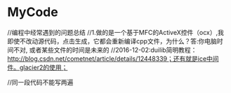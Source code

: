 # MyCode

//编程中经常遇到的问题总结
//1.做的是一个基于MFC的ActiveX控件（ocx）,我即使不改动源代码，点击生成，它都会重新编译cpp文件，为什么？答:你电脑时间不对, 或者某些文件的时间是未来的
//2016-12-02:duilib简明教程：http://blog.csdn.net/cometnet/article/details/12448339；还有就是ice中间件。glacier2的使用；

//同一段代码不能写两遍
